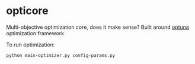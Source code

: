 # opticore
Multi-objective optimization core, does it make sense?
Built around [optuna](https://optuna.org/) optimization framework

To run optimization:

```bash
python main-optimizer.py config-params.py
```
